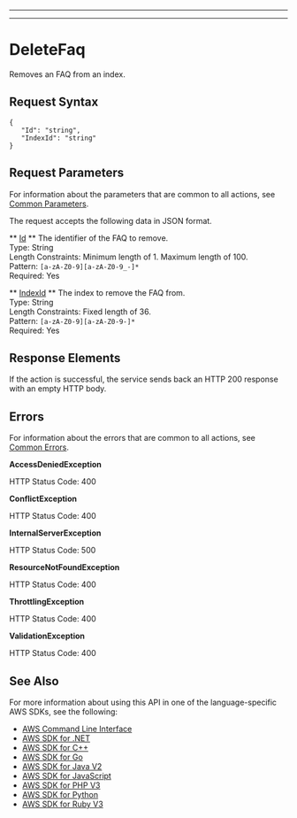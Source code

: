 --------

--------

# DeleteFaq<a name="API_DeleteFaq"></a>

Removes an FAQ from an index\.

## Request Syntax<a name="API_DeleteFaq_RequestSyntax"></a>

```
{
   "Id": "string",
   "IndexId": "string"
}
```

## Request Parameters<a name="API_DeleteFaq_RequestParameters"></a>

For information about the parameters that are common to all actions, see [Common Parameters](CommonParameters.md)\.

The request accepts the following data in JSON format\.

 ** [Id](#API_DeleteFaq_RequestSyntax) **   <a name="Kendra-DeleteFaq-request-Id"></a>
The identifier of the FAQ to remove\.  
Type: String  
Length Constraints: Minimum length of 1\. Maximum length of 100\.  
Pattern: `[a-zA-Z0-9][a-zA-Z0-9_-]*`   
Required: Yes

 ** [IndexId](#API_DeleteFaq_RequestSyntax) **   <a name="Kendra-DeleteFaq-request-IndexId"></a>
The index to remove the FAQ from\.  
Type: String  
Length Constraints: Fixed length of 36\.  
Pattern: `[a-zA-Z0-9][a-zA-Z0-9-]*`   
Required: Yes

## Response Elements<a name="API_DeleteFaq_ResponseElements"></a>

If the action is successful, the service sends back an HTTP 200 response with an empty HTTP body\.

## Errors<a name="API_DeleteFaq_Errors"></a>

For information about the errors that are common to all actions, see [Common Errors](CommonErrors.md)\.

 **AccessDeniedException**   
  
HTTP Status Code: 400

 **ConflictException**   
  
HTTP Status Code: 400

 **InternalServerException**   
  
HTTP Status Code: 500

 **ResourceNotFoundException**   
  
HTTP Status Code: 400

 **ThrottlingException**   
  
HTTP Status Code: 400

 **ValidationException**   
  
HTTP Status Code: 400

## See Also<a name="API_DeleteFaq_SeeAlso"></a>

For more information about using this API in one of the language\-specific AWS SDKs, see the following:
+  [ AWS Command Line Interface](https://docs.aws.amazon.com/goto/aws-cli/kendra-2019-02-03/DeleteFaq) 
+  [ AWS SDK for \.NET](https://docs.aws.amazon.com/goto/DotNetSDKV3/kendra-2019-02-03/DeleteFaq) 
+  [ AWS SDK for C\+\+](https://docs.aws.amazon.com/goto/SdkForCpp/kendra-2019-02-03/DeleteFaq) 
+  [ AWS SDK for Go](https://docs.aws.amazon.com/goto/SdkForGoV1/kendra-2019-02-03/DeleteFaq) 
+  [ AWS SDK for Java V2](https://docs.aws.amazon.com/goto/SdkForJavaV2/kendra-2019-02-03/DeleteFaq) 
+  [ AWS SDK for JavaScript](https://docs.aws.amazon.com/goto/AWSJavaScriptSDK/kendra-2019-02-03/DeleteFaq) 
+  [ AWS SDK for PHP V3](https://docs.aws.amazon.com/goto/SdkForPHPV3/kendra-2019-02-03/DeleteFaq) 
+  [ AWS SDK for Python](https://docs.aws.amazon.com/goto/boto3/kendra-2019-02-03/DeleteFaq) 
+  [ AWS SDK for Ruby V3](https://docs.aws.amazon.com/goto/SdkForRubyV3/kendra-2019-02-03/DeleteFaq) 